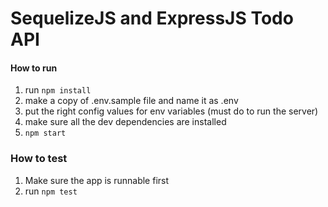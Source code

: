 # SequelizeJS and ExpressJS Todo API

#### How to run
1. run ```npm install```
2. make a copy of .env.sample file and name it as .env
3. put the right config values for env variables (must do to run the server)
4. make sure all the dev dependencies are installed
5. ```npm start```

### How to test
1. Make sure the app is runnable first
2. run ```npm test```

